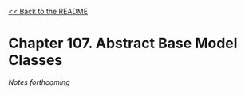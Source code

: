 [&lt;&lt; Back to the README](README.md)

# Chapter 107. Abstract Base Model Classes

*Notes forthcoming*